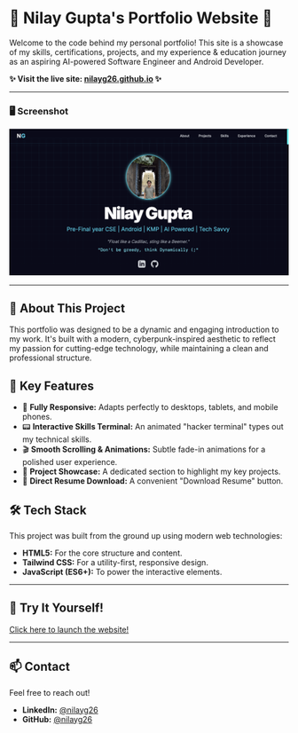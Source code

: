 # 🚀 Nilay Gupta's Portfolio Website 🚀

Welcome to the code behind my personal portfolio! This site is a showcase of my skills, certifications, projects, and my experience & education journey as an aspiring AI-powered Software Engineer and Android Developer.

**✨ Visit the live site: [nilayg26.github.io](https://nilayg26.github.io/) ✨**

---

### 🖥️ Screenshot

![A screenshot of the portfolio website's hero section, showing a profile picture and the title 'Nilay Gupta'.](Assets/screenshot.png)

---

## 🤖 About This Project

This portfolio was designed to be a dynamic and engaging introduction to my work. It's built with a modern, cyberpunk-inspired aesthetic to reflect my passion for cutting-edge technology, while maintaining a clean and professional structure.

## 🌟 Key Features

-   📱 **Fully Responsive:** Adapts perfectly to desktops, tablets, and mobile phones.
-   📟 **Interactive Skills Terminal:** An animated "hacker terminal" types out my technical skills.
-   🎬 **Smooth Scrolling & Animations:** Subtle fade-in animations for a polished user experience.
-   📂 **Project Showcase:** A dedicated section to highlight my key projects.
-   📄 **Direct Resume Download:** A convenient "Download Resume" button.

## 🛠️ Tech Stack

This project was built from the ground up using modern web technologies:

-   **HTML5:** For the core structure and content.
-   **Tailwind CSS:** For a utility-first, responsive design.
-   **JavaScript (ES6+):** To power the interactive elements.

---

## 🚀 Try It Yourself!

[Click here to launch the website!](https://nilayg26.github.io)

---

## 📫 Contact

Feel free to reach out!

-   **LinkedIn:** [@nilayg26](https://www.linkedin.com/in/nilayg26/)
-   **GitHub:** [@nilayg26](https://github.com/nilayg26)
